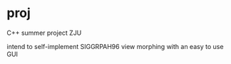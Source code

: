 # proj
C++ summer project ZJU

intend to self-implement SIGGRPAH96 view morphing with an easy to use GUI

